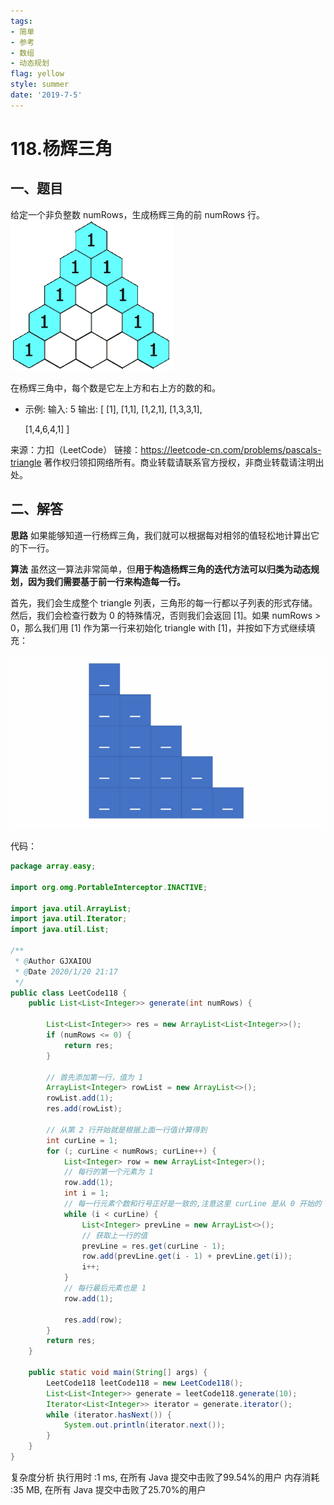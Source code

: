 ```yaml
---
tags: 
- 简单
- 参考
- 数组
- 动态规划
flag: yellow
style: summer
date: '2019-7-5'
---
```

# 118.杨辉三角

## 一、题目
给定一个非负整数 numRows，生成杨辉三角的前 numRows 行。
![PascalTriangleAnimated2](118.%E6%9D%A8%E8%BE%89%E4%B8%89%E8%A7%92.resource/PascalTriangleAnimated2.gif)

在杨辉三角中，每个数是它左上方和右上方的数的和。

- 示例:
  输入: 5
  输出:
  [
     [1],
    [1,1],
   [1,2,1],
  [1,3,3,1],

  [1,4,6,4,1]
  ]

来源：力扣（LeetCode）
链接：https://leetcode-cn.com/problems/pascals-triangle
著作权归领扣网络所有。商业转载请联系官方授权，非商业转载请注明出处。


## 二、解答

**思路**
如果能够知道一行杨辉三角，我们就可以根据每对相邻的值轻松地计算出它的下一行。

**算法**
虽然这一算法非常简单，但**用于构造杨辉三角的迭代方法可以归类为动态规划，因为我们需要基于前一行来构造每一行。**

首先，我们会生成整个 triangle 列表，三角形的每一行都以子列表的形式存储。然后，我们会检查行数为 0 的特殊情况，否则我们会返回 [1]。如果 numRows > 0，那么我们用 [1] 作为第一行来初始化 triangle with [1]，并按如下方式继续填充：

![杨辉三角](118.%E6%9D%A8%E8%BE%89%E4%B8%89%E8%A7%92.resource/%E6%9D%A8%E8%BE%89%E4%B8%89%E8%A7%92.gif)

代码：
```java
package array.easy;

import org.omg.PortableInterceptor.INACTIVE;

import java.util.ArrayList;
import java.util.Iterator;
import java.util.List;

/**
 * @Author GJXAIOU
 * @Date 2020/1/20 21:17
 */
public class LeetCode118 {
    public List<List<Integer>> generate(int numRows) {

        List<List<Integer>> res = new ArrayList<List<Integer>>();
        if (numRows <= 0) {
            return res;
        }

        // 首先添加第一行，值为 1
        ArrayList<Integer> rowList = new ArrayList<>();
        rowList.add(1);
        res.add(rowList);

        // 从第 2 行开始就是根据上面一行值计算得到
        int curLine = 1;
        for (; curLine < numRows; curLine++) {
            List<Integer> row = new ArrayList<Integer>();
            // 每行的第一个元素为 1
            row.add(1);
            int i = 1;
            // 每一行元素个数和行号正好是一致的,注意这里 curLine 是从 0 开始的
            while (i < curLine) {
                List<Integer> prevLine = new ArrayList<>();
                // 获取上一行的值
                prevLine = res.get(curLine - 1);
                row.add(prevLine.get(i - 1) + prevLine.get(i));
                i++;
            }
            // 每行最后元素也是 1
            row.add(1);

            res.add(row);
        }
        return res;
    }

    public static void main(String[] args) {
        LeetCode118 leetCode118 = new LeetCode118();
        List<List<Integer>> generate = leetCode118.generate(10);
        Iterator<List<Integer>> iterator = generate.iterator();
        while (iterator.hasNext()) {
            System.out.println(iterator.next());
        }
    }
}
```
复杂度分析
执行用时 :1 ms, 在所有 Java 提交中击败了99.54%的用户
内存消耗 :35 MB, 在所有 Java 提交中击败了25.70%的用户
